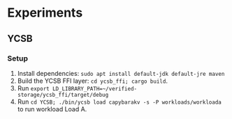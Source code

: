 # Experiments

## YCSB

### Setup
1. Install dependencies: `sudo apt install default-jdk default-jre maven`
2. Build the YCSB FFI layer: `cd ycsb_ffi; cargo build`.
2. Run `export LD_LIBRARY_PATH=~/verified-storage/ycsb_ffi/target/debug`
3. Run `cd YCSB; ./bin/ycsb load capybarakv -s -P workloads/workloada` to run workload Load A.